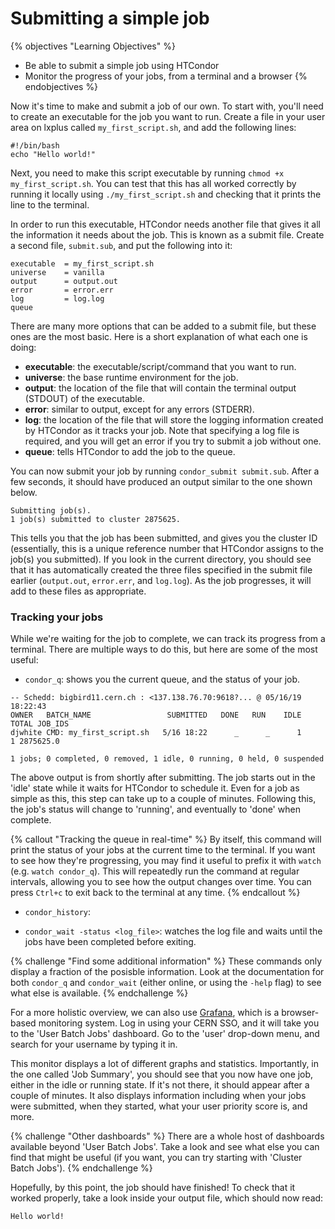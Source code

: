 # Submitting a simple job

{% objectives "Learning Objectives" %}
* Be able to submit a simple job using HTCondor
* Monitor the progress of your jobs, from a terminal and a browser
{% endobjectives %} 

Now it's time to make and submit a job of our own. To start with, you'll need to create an executable for the job you want to run. Create a file in your user area on lxplus called `my_first_script.sh`, and add the following lines:

```
#!/bin/bash
echo "Hello world!"
```

Next, you need to make this script executable by running `chmod +x my_first_script.sh`. You can test that this has all worked correctly by running it locally using `./my_first_script.sh` and checking that it prints the line to the terminal.

In order to run this executable, HTCondor needs another file that gives it all the information it needs about the job. This is known as a submit file. Create a second file, `submit.sub`, and put the following into it:

```
executable  = my_first_script.sh
universe    = vanilla
output      = output.out
error       = error.err
log         = log.log
queue
```

There are many more options that can be added to a submit file, but these ones are the most basic. Here is a short explanation of what each one is doing:

* **executable**: the executable/script/command that you want to run.
* **universe**: the base runtime environment for the job.
* **output**: the location of the file that will contain the terminal output (STDOUT) of the executable.
* **error**: similar to output, except for any errors (STDERR).
* **log**: the location of the file that will store the logging information created by HTCondor as it tracks your job. Note that specifying a log file is required, and you will get an error if you try to submit a job without one.
* **queue**: tells HTCondor to add the job to the queue.

You can now submit your job by running `condor_submit submit.sub`. After a few seconds, it should have produced an output similar to the one shown below.

```
Submitting job(s).
1 job(s) submitted to cluster 2875625.
```

This tells you that the job has been submitted, and gives you the cluster ID (essentially, this is a unique reference number that HTCondor assigns to the job(s) you submitted). If you look in the current directory, you should see that it has automatically created the three files specified in the submit file earlier (`output.out`, `error.err`, and `log.log`). As the job progresses, it will add to these files as appropriate.

### Tracking your jobs

While we're waiting for the job to complete, we can track its progress from a terminal. There are multiple ways to do this, but here are some of the most useful:

* `condor_q`: shows you the current queue, and the status of your job.

```
-- Schedd: bigbird11.cern.ch : <137.138.76.70:9618?... @ 05/16/19 18:22:43
OWNER   BATCH_NAME                 SUBMITTED   DONE   RUN    IDLE  TOTAL JOB_IDS
djwhite CMD: my_first_script.sh   5/16 18:22      _      _      1      1 2875625.0

1 jobs; 0 completed, 0 removed, 1 idle, 0 running, 0 held, 0 suspended
```

The above output is from shortly after submitting. The job starts out in the 'idle' state while it waits for HTCondor to schedule it. Even for a job as simple as this, this step can take up to a couple of minutes. Following this, the job's status will change to 'running', and eventually to 'done' when complete.

{% callout "Tracking the queue in real-time" %} By itself, this command will print the status of your jobs at the current time to the terminal. If you want to see how they're progressing, you may find it useful to prefix it with `watch` (e.g. `watch condor_q`). This will repeatedly run the command at regular intervals, allowing you to see how the output changes over time. You can press `Ctrl+c` to exit back to the terminal at any time.
{% endcallout %}

* `condor_history`: <!-- put stuff here!! -->

* `condor_wait -status <log_file>`: watches the log file and waits until the jobs have been completed before exiting.

{% challenge "Find some additional information" %} These commands only display a fraction of the posisble information. Look at the documentation for both `condor_q` and `condor_wait` (either online, or using the `-help` flag) to see what else is available.
{% endchallenge %}

For a more holistic overview, we can also use [Grafana](https://monit-grafana.cern.ch/d/000000869/user-batch-jobs?orgId=5&refresh=5m), which is a browser-based monitoring system. Log in using your CERN SSO, and it will take you to the 'User Batch Jobs' dashboard. Go to the 'user' drop-down menu, and search for your username by typing it in.

This monitor displays a lot of different graphs and statistics. Importantly, in the one called 'Job Summary', you should see that you now have one job, either in the idle or running state. If it's not there, it should appear after a couple of minutes. It also displays information including when your jobs were submitted, when they started, what your user priority score is, and more.

{% challenge "Other dashboards" %} There are a whole host of dashboards available beyond 'User Batch Jobs'. Take a look and see what else you can find that might be useful (if you want, you can try starting with 'Cluster Batch Jobs').
{% endchallenge %}

Hopefully, by this point, the job should have finished! To check that it worked properly, take a look inside your output file, which should now read:

```
Hello world!
```




